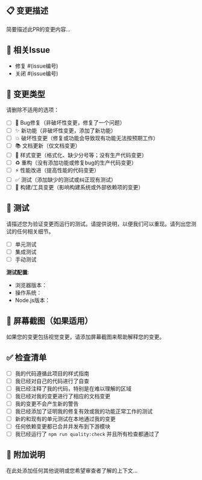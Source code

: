 ## 📋 变更描述

简要描述此PR的变更内容...

## 🔗 相关Issue

- 修复 #(issue编号)
- 关闭 #(issue编号)

## 🧪 变更类型

请删除不适用的选项：

- [ ] 🐛 Bug修复（非破坏性变更，修复了一个问题）
- [ ] ✨ 新功能（非破坏性变更，添加了新功能）
- [ ] 💥 破坏性变更（修复或功能会导致现有功能无法按预期工作）
- [ ] 📚 文档更新（仅文档变更）
- [ ] 🎨 样式变更（格式化、缺少分号等；没有生产代码变更）
- [ ] ♻️ 重构（没有添加功能或修复bug的生产代码变更）
- [ ] ⚡ 性能改进（提高性能的代码变更）
- [ ] ✅ 测试（添加缺少的测试或纠正现有测试）
- [ ] 🔧 构建/工具变更（影响构建系统或外部依赖项的变更）

## 🧪 测试

请描述您为验证变更而运行的测试。请提供说明，以便我们可以重现。请列出您测试的任何相关细节。

- [ ] 单元测试
- [ ] 集成测试
- [ ] 手动测试

**测试配置**:
- 浏览器版本：
- 操作系统：
- Node.js版本：

## 📸 屏幕截图（如果适用）

如果您的变更包括视觉变更，请添加屏幕截图来帮助解释您的变更。

## ✅ 检查清单

- [ ] 我的代码遵循此项目的样式指南
- [ ] 我已经对自己的代码进行了自查
- [ ] 我已经注释了我的代码，特别是在难以理解的区域
- [ ] 我已经对我的变更进行了相应的文档变更
- [ ] 我的变更不会产生新的警告
- [ ] 我已经添加了证明我的修复有效或我的功能正常工作的测试
- [ ] 新的和现有的单元测试在本地通过我的变更
- [ ] 任何依赖变更都已合并并发布到下游模块
- [ ] 我已经运行了 `npm run quality:check` 并且所有检查都通过了

## 📝 附加说明

在此处添加任何其他说明或您希望审查者了解的上下文...
